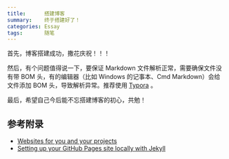 ```yaml
---
title:      搭建博客
summary:    终于搭建好了！
categories: Essay
tags:       随笔
---
```


首先，博客搭建成功，撒花庆祝！！！

然后，有个问题值得说一下，要保证 Markdown 文件解析正常，需要确保文件没有带 BOM 头，有的编辑器（比如 Windows 的记事本、Cmd Markdown）会给文件添加 BOM 头，导致解析异常。推荐使用 [Typora](http://www.typora.io/) 。

最后，希望自己今后能不忘搭建博客的初心，共勉！

## 参考附录

- [Websites for you and your projects](https://pages.github.com/)
- [Setting up your GitHub Pages site locally with Jekyll](https://help.github.com/articles/setting-up-your-github-pages-site-locally-with-jekyll/)